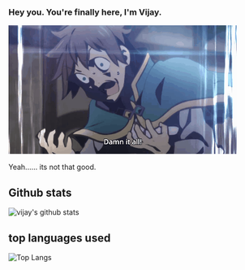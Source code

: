 ### Hey you. You're finally here, I'm Vijay.
![kazuma](https://github.com/Cinder-Binder/gifs/blob/master/1500815674_tumblr_om82z9x1z01w39871o1_500.gif)

Yeah...... its not that good.
## Github stats
![vijay's github stats](https://github-readme-stats.vercel.app/api?username=Cinder-Binder&show_icons=true&theme=tokyonight)
## top languages used
![Top Langs](https://github-readme-stats.vercel.app/api/top-langs/?username=Cinder-Binder&layout=compact&theme=tokyonight&hide=Objective-c,Shell)
<!--
**Cinder-Binder/CInder-Binder** is a ✨ _special_ ✨ repository because its `README.md` (this file) appears on your GitHub profile.



Here are some ideas to get you started:

- 🔭 I’m currently working on ...
- 🌱 I’m currently learning ...
- 👯 I’m looking to collaborate on ...
- 🤔 I’m looking for help with ...
- 💬 Ask me about ...
- 📫 How to reach me: ...
- 😄 Pronouns: ...
- ⚡ Fun fact: ...
-->
